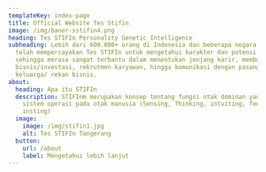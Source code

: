 ```yaml
---
templateKey: index-page
title: Official Website Tes Stifin
image: /img/baner-sstifin4.png
heading: Tes STIFIn Personality Genetic Intelligence
subheading: Lebih dari 600.000+ orang di Indonesia dan beberapa negara di Dunia
  telah mempercayakan Tes STIFIn untuk mengetahui karakter dan potensi diri
  sehingga merasa sangat terbantu dalam menentukan jenjang karir, membangun
  bisnis/investasi, rekrutmen karyawan, hingga komunikasi dengan pasangan/
  keluarga/ rekan bisnis.
about:
  heading: Apa itu STIFIn
  description: STIFInm merupakan konsep tentang fungsi otak dominan yang menjadi
    sistem operasi pada otak manusia (Sensing, Thinking, intuiting, feeling dan
    insting)
  image:
    image: /img/stifin1.jpg
    alt: Tes STIFIn Tangerang
  button:
    url: /about
    label: Mengetahui lebih lanjut
---
```

